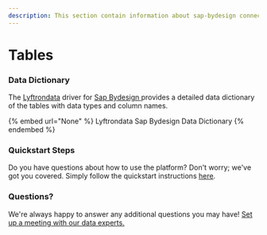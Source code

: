 ```yaml
---
description: This section contain information about sap-bydesign connector tables information
---
```


# Tables

### Data Dictionary

The [Lyftrondata](https://www.lyftrondata.com/) driver for [Sap Bydesign](None/)[ ](https://www.lyftrondata.com/integration/sap-bydesign/)provides a detailed data dictionary of the tables with data types and column names.

{% embed url="None" %}
Lyftrondata Sap Bydesign Data Dictionary
{% endembed %}

### Quickstart Steps

Do you have questions about how to use the platform? Don't worry; we've got you covered. Simply follow the quickstart instructions [here](../README.md).

### Questions? <a href="#questions" id="questions"></a>

We're always happy to answer any additional questions you may have! [Set up a meeting with our data experts.](https://www.lyftrondata.com/book-a-meeting/)

